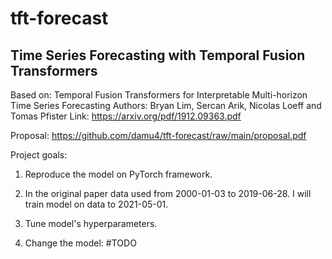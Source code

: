 # tft-forecast
## Time Series Forecasting with Temporal Fusion Transformers

Based on: Temporal Fusion Transformers for Interpretable Multi-horizon Time Series Forecasting 
Authors: Bryan Lim, Sercan Arik, Nicolas Loeff and Tomas Pfister
Link: https://arxiv.org/pdf/1912.09363.pdf

Proposal: https://github.com/damu4/tft-forecast/raw/main/proposal.pdf

Project goals:

1. Reproduce the model on PyTorch framework.

2. In the original paper data used from 2000-01-03 to 2019-06-28. I will train model on data to 2021-05-01.

3. Tune model's hyperparameters.

4. Change the model: #TODO
